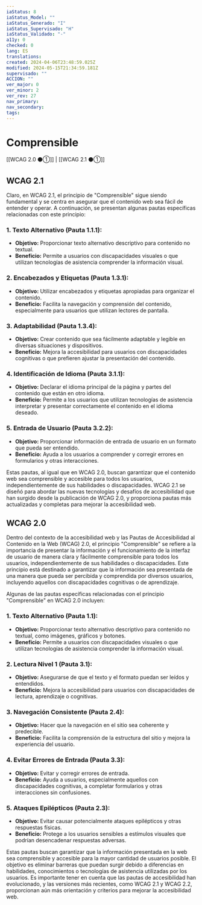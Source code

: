 ```yaml
---
iaStatus: 8
iaStatus_Model: ""
iaStatus_Generado: "I"
iaStatus_Supervisado: "H"
iaStatus_Validado: "-"
a11y: 0
checked: 0
lang: ES
translations: 
created: 2024-04-06T23:48:59.025Z
modified: 2024-05-15T21:34:59.181Z
supervisado: ""
ACCION: ""
ver_major: 0
ver_minor: 2
ver_rev: 27
nav_primary: 
nav_secondary: 
tags:
---
```

# Comprensible

[[WCAG 2.0 ⚫①]] | [[WCAG 2.1 ⚫①]]

## WCAG 2.1

Claro, en WCAG 2.1, el principio de "Comprensible" sigue siendo fundamental y se centra en asegurar que el contenido web sea fácil de entender y operar. A continuación, se presentan algunas pautas específicas relacionadas con este principio:

### 1. **Texto Alternativo (Pauta 1.1.1):**
   - **Objetivo:** Proporcionar texto alternativo descriptivo para contenido no textual.
   - **Beneficio:** Permite a usuarios con discapacidades visuales o que utilizan tecnologías de asistencia comprender la información visual.

### 2. **Encabezados y Etiquetas (Pauta 1.3.1):**
   - **Objetivo:** Utilizar encabezados y etiquetas apropiadas para organizar el contenido.
   - **Beneficio:** Facilita la navegación y comprensión del contenido, especialmente para usuarios que utilizan lectores de pantalla.

### 3. **Adaptabilidad (Pauta 1.3.4):**
   - **Objetivo:** Crear contenido que sea fácilmente adaptable y legible en diversas situaciones y dispositivos.
   - **Beneficio:** Mejora la accesibilidad para usuarios con discapacidades cognitivas o que prefieren ajustar la presentación del contenido.

### 4. **Identificación de Idioma (Pauta 3.1.1):**
   - **Objetivo:** Declarar el idioma principal de la página y partes del contenido que están en otro idioma.
   - **Beneficio:** Permite a los usuarios que utilizan tecnologías de asistencia interpretar y presentar correctamente el contenido en el idioma deseado.

### 5. **Entrada de Usuario (Pauta 3.2.2):**
   - **Objetivo:** Proporcionar información de entrada de usuario en un formato que pueda ser entendido.
   - **Beneficio:** Ayuda a los usuarios a comprender y corregir errores en formularios y otras interacciones.

Estas pautas, al igual que en WCAG 2.0, buscan garantizar que el contenido web sea comprensible y accesible para todos los usuarios, independientemente de sus habilidades o discapacidades. WCAG 2.1 se diseñó para abordar las nuevas tecnologías y desafíos de accesibilidad que han surgido desde la publicación de WCAG 2.0, y proporciona pautas más actualizadas y completas para mejorar la accesibilidad web.


## WCAG 2.0

Dentro del contexto de la accesibilidad web y las Pautas de Accesibilidad al Contenido en la Web (WCAG) 2.0, el principio "Comprensible" se refiere a la importancia de presentar la información y el funcionamiento de la interfaz de usuario de manera clara y fácilmente comprensible para todos los usuarios, independientemente de sus habilidades o discapacidades. Este principio está destinado a garantizar que la información sea presentada de una manera que pueda ser percibida y comprendida por diversos usuarios, incluyendo aquellos con discapacidades cognitivas o de aprendizaje.

Algunas de las pautas específicas relacionadas con el principio "Comprensible" en WCAG 2.0 incluyen:

### 1. **Texto Alternativo (Pauta 1.1):**
   - **Objetivo:** Proporcionar texto alternativo descriptivo para contenido no textual, como imágenes, gráficos y botones.
   - **Beneficio:** Permite a usuarios con discapacidades visuales o que utilizan tecnologías de asistencia comprender la información visual.

### 2. **Lectura Nivel 1 (Pauta 3.1):**
   - **Objetivo:** Asegurarse de que el texto y el formato puedan ser leídos y entendidos.
   - **Beneficio:** Mejora la accesibilidad para usuarios con discapacidades de lectura, aprendizaje o cognitivas.

### 3. **Navegación Consistente (Pauta 2.4):**
   - **Objetivo:** Hacer que la navegación en el sitio sea coherente y predecible.
   - **Beneficio:** Facilita la comprensión de la estructura del sitio y mejora la experiencia del usuario.

### 4. **Evitar Errores de Entrada (Pauta 3.3):**
   - **Objetivo:** Evitar y corregir errores de entrada.
   - **Beneficio:** Ayuda a usuarios, especialmente aquellos con discapacidades cognitivas, a completar formularios y otras interacciones sin confusiones.

### 5. **Ataques Epilépticos (Pauta 2.3):**
   - **Objetivo:** Evitar causar potencialmente ataques epilépticos y otras respuestas físicas.
   - **Beneficio:** Protege a los usuarios sensibles a estímulos visuales que podrían desencadenar respuestas adversas.

Estas pautas buscan garantizar que la información presentada en la web sea comprensible y accesible para la mayor cantidad de usuarios posible. El objetivo es eliminar barreras que puedan surgir debido a diferencias en habilidades, conocimientos o tecnologías de asistencia utilizadas por los usuarios. Es importante tener en cuenta que las pautas de accesibilidad han evolucionado, y las versiones más recientes, como WCAG 2.1 y WCAG 2.2, proporcionan aún más orientación y criterios para mejorar la accesibilidad web.